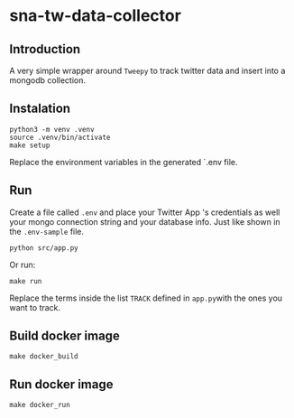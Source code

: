 # sna-tw-data-collector

## Introduction
A very simple wrapper around `Tweepy` to track twitter data and insert into a mongodb collection.

## Instalation
```
python3 -m venv .venv
source .venv/bin/activate
make setup
```
Replace the environment variables in the generated `.env file. 
## Run
Create a file called `.env` and place your Twitter App 's credentials as well your mongo connection string and your database info. Just like shown in the `.env-sample` file.
```
python src/app.py
```
Or run:
```
make run
```
Replace the terms inside the list `TRACK` defined in `app.py`with the ones you want to track. 

## Build docker image
```
make docker_build
```
## Run docker image
```
make docker_run
```
